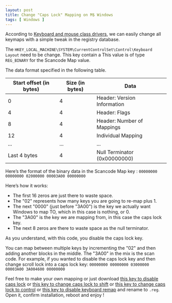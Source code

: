 ```yaml
---
layout: post
title: Change "Caps Lock" Mapping on M$ Windows
tags: [ Windows ]
---
```


According to [Keyboard and mouse class drivers](https://msdn.microsoft.com/en-us/library/windows/hardware/jj128267%28v=vs.85%29.aspx), we can easily change all keymaps with a simple tweak in the registry database.

The `HKEY_LOCAL_MACHINE\SYSTEM\CurrentControlSet\Control\Keyboard Layout` need to be change. This key contain a This value is of type `REG_BINARY` for the Scancode Map value.

The data format specified in the following table.

| Start offset (in bytes) |	Size (in bytes)	| Data |
| --- | --- | --- |
| 0	| 4	| Header: Version Information |
| 4	| 4	| Header: Flags |
| 8	| 4	| Header: Number of Mappings |
| 12 | 4 | Individual Mapping |
| ... | ... | ... |
| Last 4 bytes | 4 | Null Terminator (0x00000000) |

Here’s the format of the binary data in the Scancode Map key :
`00000000 00000000 02000000 00003A00 00000000`

Here’s how it works:
- The first 16 zeros are just there to waste space.
- The "02" represents how many keys you are going to re-map plus 1.
- The next "0000" (just before "3A00") is the key we actually want Windows to map TO, which in this case is nothing, or 0.
- The "3A00" is the key we are mapping from, in this case the caps lock key.
- The next 8 zeros are there to waste space as the null terminator.

As you understand, with this code, you disable the caps lock key.

You can map between multiple keys by incrementing the "02" and then adding another blocks in the middle. The "3A00" in the mix is the scan code. For example, if you wanted to disable the caps lock key and then change scroll lock into a caps lock key:
`00000000 00000000 03000000 00003A00 3A004600 00000000`

Feel free to make your own mapping or just download [this key to disable caps lock](https://raw.githubusercontent.com/sfeuga/windows-tweaks/master/disableCapsLock.reg) or [this key to change caps lock to shift](https://raw.githubusercontent.com/sfeuga/windows-tweaks/master/caps2shift.reg) or [this key to change caps lock to control](https://raw.githubusercontent.com/sfeuga/windows-tweaks/master/caps2control.reg) or [this key to disable keyboard remap](https://raw.githubusercontent.com/sfeuga/windows-tweaks/master/disableCapsLock.reg) and rename to `.reg`. Open it, confirm installation, reboot and enjoy !
